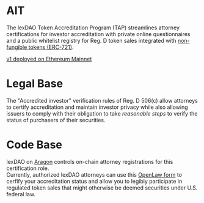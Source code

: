 # AIT

The lexDAO Token Accreditation Program (TAP) streamlines attorney certifications for investor accreditation with private online questionnaires and a public whitelist registry for Reg. D token sales integrated with [non-fungible tokens (ERC-721)](https://docs.openzeppelin.com/contracts/2.x/api/token/erc721). 

[v1 deployed on Ethereum Mainnet](https://etherscan.io/address/0xa44181716d7910d3cecd02a5cdd5920f0884980b)

# Legal Base

The "Accredited investor" verification rules of Reg. D 506(c) allow attorneys to certify accreditation and maintain investor privacy while also allowing issuers to comply with their obligation to take *reasonable steps* to verify the status of purchasers of their securities. 

# Code Base

lexDAO on [Aragon](https://mainnet.aragon.org/#/lexdao/home/) controls on-chain attorney registrations for this certification role.  
Currently, authorized lexDAO attorneys can use this [OpenLaw form](https://lib.openlaw.io/web/default/template/accredited%20investor%20token%20certification) to cerfify your accreditation status and allow you to legibly participate in regulated token sales that might otherwise be deemed securities under U.S. federal law.
